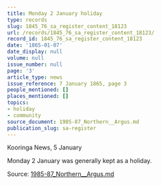 ```yaml
---
title: Monday 2 January holiday
type: records
slug: 1845_76_sa_register_content_18123
url: /records/1845_76_sa_register_content_18123/
record_id: 1845_76_sa_register_content_18123
date: '1865-01-07'
date_display: null
volume: null
issue_number: null
page: '3'
article_type: news
issue_reference: 7 January 1865, page 3
people_mentioned: []
places_mentioned: []
topics:
- holiday
- community
source_document: 1985-87_Northern__Argus.md
publication_slug: sa-register
---
```


Kooringa News, 5 January

Monday 2 January was generally kept as a holiday.

Source: [1985-87_Northern__Argus.md](/downloads/markdown/1985-87_Northern__Argus.md)
